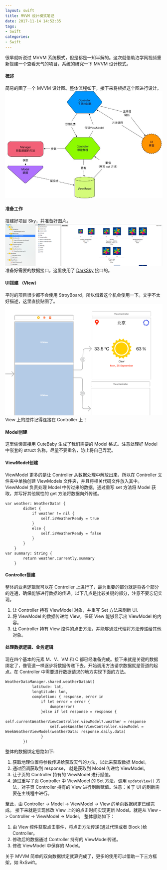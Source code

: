 ```yaml
---
layout: swift
title: MVVM 设计模式笔记
date: 2017-11-14 14:52:35
tags: 
- Swift
categories: 
- Swift
---
```

很早就听说过 MVVM 系统模式，但是都是一知半解的。这次就借助泊学网视频重新搭建一个查看天气的项目，系统的研究一下 MVVM 设计模式。
<!--- more --->
#### 概述
简易的画了一个 MVVM 设计图。整体流程如下，接下来将根据这个图进行设计。
![MVVM](https://github.com/hGhostD/MarkDownPhotos/blob/master/MVVM/MVVM%E6%A6%82%E8%BF%B0.jpg?raw=true)
#### 准备工作
搭建好项目 Sky，并准备好图片。![](https://github.com/hGhostD/MarkDownPhotos/blob/master/MVVM/%E9%A1%B9%E7%9B%AE%E7%BB%93%E6%9E%84.png?raw=true)
准备好需要的数据接口，这里使用了 [DarkSky](https://darksky.net/dev) 接口的。
#### UI搭建 （View）
平时的项目很少都不会使用 StroyBoard，所以借着这个机会使用一下。文字不太好描述，这里直接贴图了。![](https://github.com/hGhostD/MarkDownPhotos/blob/master/MVVM/StoryBoard.png?raw=true)
View 上的控件记得连接在 Controller 上！
#### Model创建
这里偷懒直接用 CuteBaby 生成了我们需要的 Model 格式。注意处理好 Model 中嵌套的 struct 名称，尽量不要重名，防止将自己弄混。
#### ViewModel创建
ViewModel 更多的是让 Controller 从数据处理中解放出来，所以在 Controller 文件夹中单独创建 ViewModels 文件夹，并且将相关代码文件放入其中。
ViewModel 负责处理 Model 中传过来的数据。通过重写 set 方法将 Model 获取，并写好其他属性的 get 方法将数据向外传递。

```
var weather: WeatherData! {
        didSet {
            if weather != nil {
                self.isWeatherReady = true
            }
            else {
                self.isWeatherReady = false
            }
        }
    }
var summary: String {
        return weather.currently.summary
    }

```
#### Controller搭建
整体的业务逻辑就可以在 Controller 上进行了，最为重要的部分就是将各个部分的连通，确保能够进行数据的传递。以下几点是比较关键的部分，注意不要忘记实现。
1. 让 Controller 持有 ViewModel 对象，并重写 Set 方法来刷新 UI.
2. 将 ViewModel 的数据传递给 View，保证 View 能够显示出 ViewModel 的内容。
3. 让 Controller 持有 View 控件的点击方法，并能够通过代理将方法传递给其他对象。

#### 处理数据逻辑、业务逻辑
现在四个基本的元素 M、V、VM 和 C 都已经准备完成。接下来就是关键的数据绑定了，像管道一样逐步将数据传递下去。开始调用方法请求数据就是管道的起点。在 Controller 中需要进行数据请求的地方实现下面的方法。

```
WeatherDataManager.shared.weatherDataAt(
            latitude: lat,
            longtitude: lon,
            completion: { response, error in
                if let error = error {
                    dump(error)
                }else if let response = response {
                    self.currentWeatherViewController.viewModel?.weather = response
                    self.weekWeatherViewController.viewModel = WeekWeatherViewModel(weatherData: response.daily.data)
                }
        })
```
整体的数据绑定思路如下:
1. 获取地理位置将参数传递给获取天气的方法，以此来获取数据 Model。
2. 通过回调获取到 response， 就是获取到 Model 传递给 ViewModel。
3. 让子页的 Controller 持有的 ViewModel 进行赋值。
4. 通过重写子页 Controller 中 ViewModel 的 Set 方法，调用 `updateView()` 方法，对子页 Controller 持有的 View 进行刷新赋值。注意：关于 UI 的刷新需要在主线程中进行。

至此，由 Controller -> Model -> ViewModel -> View 的单向数据绑定已经完成。
接下来就是实现修改 View 上的的点击时间实现更新 Model。就是从 View -> Controller -> ViewModel -> Model。
整体思路如下：
1. 由 View 控件获取点击事件，将点击方法传递(通过代理或者 Block )给 Controller。
2. 修改后的数据通过 Controller 持有的 ViewModel传递。
3. 修改 ViewModel 中保存的 Model。

关于 MVVM 简单的双向数据绑定就算完成了，更多的使用可以借助一下三方框架，如 RxSwift。